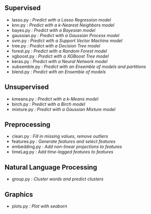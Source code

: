 ## Supervised
- lasso.py     *: Predict with a Lasso Regression model*
- knn.py       *: Predict with a k-Nearest Neighbors model*
- bayes.py     *: Predict with a Bayesian model*
- gaussian.py  *: Predict with a Gaussian Process model*
- svm.py       *: Predict with a Support Vector Machine model*
- tree.py      *: Predict with a Decision Tree model*
- forest.py    *: Predict with a Random Forest model*
- xgboost.py   *: Predict with a XGBoost Tree model*
- keras.py     *: Predict with a Neural Network model*
- subsemble.py *: Predict with an Ensemble of models and partitions*
- blend.py     *: Predict with an Ensemble of models*

## Unsupervised
- kmeans.py *: Predict with a k-Means model*
- birch.py *: Predict with a Birch model*
- mixture.py *: Predict with a Gaussian Mixture model*

## Preprocessing
- clean.py *: Fill in missing values, remove outliers*
- features.py *: Generate features and select features*
- embedding.py *: Add non-linear projections to features*
- timeLag.py *: Add time-lagged features to features*

## Natural Language Processing
- group.py *: Cluster words and predict clusters*

## Graphics
- plots.py *: Plot with seaborn*
